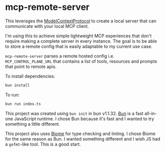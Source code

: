 # mcp-remote-server

This leverages the [ModelContextProtocol](https://github.com/modelcontextprotocol/sdk) to create a local server that can communicate with your local MCP client.

I'm using this to achieve simple lightweight MCP experiences that don't require making a complete server in every instance. The goal is to be able to store a remote config that is easily adaptable to my current use case.

`mcp-remote-server` parses a remote hosted config i.e. `MCP_CONTROL_PLANE_URL` that contains a list of tools, resources and prompts that point to remote apis.

To install dependencies:

```bash
bun install
```

To run:

```bash
bun run index.ts
```

This project was created using `bun init` in bun v1.1.32. [Bun](https://bun.sh) is a fast all-in-one JavaScript runtime. I chose Bun because it's fast and I wanted to try something a little different.

This project also uses [Biome](https://biomejs.dev/) for type checking and linting. I chose Biome for the same reason as Bun. I wanted something different and I wish JS had a `gofmt`-like tool. This is a good start.

